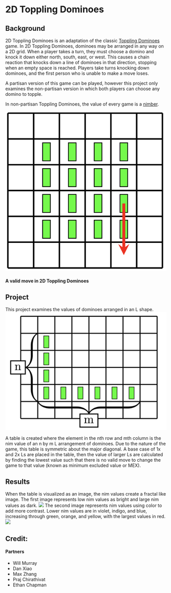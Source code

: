 # 2D Toppling Dominoes

## Background
2D Toppling Dominoes is an adaptation of the classic [Toppling Dominoes](http://library.msri.org/books/Book63/files/131104-Fink.pdf) game. In 2D Toppling Dominoes, dominoes may be arranged in any way on a 2D grid. When a player takes a turn, they must choose a domino and knock it down either north, south, east, or west. This causes a chain reaction that knocks down a line of dominoes in that direction, stopping when an empty space is reached. Players take turns knocking down dominoes, and the first person who is unable to make a move loses.

A partisan version of this game can be played, however this project only examines the non-partisan version in which both players can choose any domino to topple.

In non-partisan Toppling Dominoes, the value of every game is a [nimber](https://en.wikipedia.org/wiki/Nimber).

![](md_images/Example_Move.png)
#### A valid move in 2D Toppling Dominoes

## Project
This project examines the values of dominoes arranged in an L shape.
![](md_images/L_Shape.png)

A table is created where the element in the nth row and mth column is the nim value of an n by m L arrangement of dominoes. Due to the nature of the game, this table is symmetric about the major diagonal. A base case of 1x and 2x Ls are placed in the table, then the value of larger Ls are calculated by finding the lowest value such that there is no valid move to change the game to that value (known as minimum excluded value or MEX). 

## Results
When the table is visualized as an image, the nim values create a fractal like image. The first image represents low nim values as bright and large nim values as dark.
![](md_images/sqrt_image.png)
The second image represents nim values using color to add more contrast. Lower nim values are in violet, indigo, and blue, increasing through green, orange, and yellow, with the largest values in red.
![](md_images/log_color_image.png)

## Credit:
#### Partners
* Will Murray
* Dan Xiao
* Max Zhang
* Praj Chirathivat
* Ethan Chapman